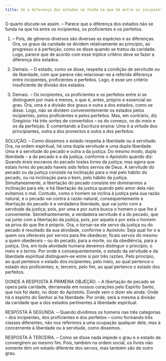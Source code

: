 ```yaml
---
title: Se a diferença dos estados se funda na que há entre os incipientes, os proficientes e os perfeitos
---
```


O quarto discute–se assim. – Parece que a diferença dos estados não se funda na que há entre os incipientes, os proficientes e os perfeitos.  

1. – Pois, de gêneros diversos são diversas as espécies e as diferenças. Ora, os graus da caridade se dividem relativamente ao principio, ao progresso e à perfeição, como se disse quando se tratou da caridade. Logo, parece que de acordo com esse tríplice critério deve se fazer a diferença dos estados.  

2. Demais. – O estado, como se disse, respeita a condição de servitude ou de liberdade, com que parece não relacionar–se a referida diferença entre incipientes, proficientes e perfeitos. Logo, é esse um critério insuficiente de divisão dos estados.  

3. Demais. – Os incipientes, os proficientes e os perfeitos entre si se distinguem por mais e menos, o que é, antes, próprio e essencial ao grau. Ora, uma é a divisão dos graus e outra a dos estados, como se disse. Logo, não se dividem convenientemente os estados pelos incipientes, pelos proficientes e pelos perfeitos.  Mas, em contrário, diz Gregório: Há três sortes de convertidos – os do começo, os do meio e os da perfeição. E comentando a Escritura ensina: Uma é a virtude dos principiantes, outra a dos provectos e outra a dos perfeitos.  

SOLUÇÃO. – Como dissemos o estado respeita à liberdade ou à servitude. Ora, na ordem espiritual, há uma dupla servitude e uma dupla liberdade. Uma é a servitude do pecado e outra a da justiça. Do mesmo modo, dupla liberdade – a do pecado e a da justiça, conforme o Apóstolo quando diz: Quando éreis escravos do pecado tostes livres da justiça; mas agora que estais livres do pecado haveis sido feitos servos de Deus. A servitude do pecado ou da justiça consiste na inclinação para o mal pelo hábito do pecado, ou na inclinação para o bem, pelo hábito da justiça. Simultaneamente, a libertação do pecado consiste em dominarmos a inclinação para ele; e há libertação da justiça quando pelo amor dela não evitamos o mal. Contudo, como o homem se inclina à justiça pela sua razão natural, e o pecado vai contra a razão natural, consequentemente a libertação do pecado é a verdadeira liberdade, que vai junto com a servitude da justiça; pois, por uma e por outra busca o homem o que lhe é conveniente. Semelhantemente, a verdadeira servitude é a do pecado, que vai junto com a libertação da justiça, pois, por aquela e por esta o homem se priva do que lhe é próprio. Ora, o tornar–se ele servo da justiça ou do pecado é resultado da sua atividade, conforme o Apóstolo: Seja qual for o a quem vos ofereceis por servos para lhe obedecer, ficais servos do mesmo a quem obedeceis – ou do pecado, para a morte, ou da obediência, para a justiça. Ora, em toda atividade humana devemos distinguir o princípio, o meio e o termo. Por onde e consequentemente, o estado da servitude e da liberdade espiritual distinguem–se entre si por três razões. Pelo princípio, ao qual pertence o estado dos incipientes; pelo meio, ao qual pertence o estado dos proficientes; e, terceiro, pelo fim, ao qual pertence o estado dos perfeitos.  

DONDE A RESPOSTA À PRIMEIRA OBJEÇÃO. – A libertação do pecado se opera pela caridade, derramada em nossos corações pelo Espírito Santo, que nos foi dado, no dizer do Apóstolo. Donde vem o dizer ele ainda: Onde há o espírito do Senhor aí ha liberdade. Por onde, será a mesma a divisão da caridade que a dos estados pertinentes à liberdade espiritual.  

RESPOSTA À SEGUNDA. – Quando dividimos os homens nas três categorias – dos incipientes, dos proficientes e dos perfeitos – como formando três classes diferentes, não nos referimos a uma ocupação qualquer dele, mas à concernente à liberdade ou à servitude, como dissemos.  

RESPOSTA À TERCEIRA. – Como se disse nada impede o grau e o estado de convergirem ao mesmo fim. Pois, também na ordem social, os livres não somente têm um estado diferente dos servos, mas também são de outro grau.